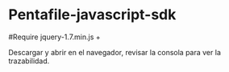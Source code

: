 # Pentafile-javascript-sdk

#Require 
jquery-1.7.min.js +

Descargar y abrir en el navegador, revisar la consola para ver la trazabilidad.
